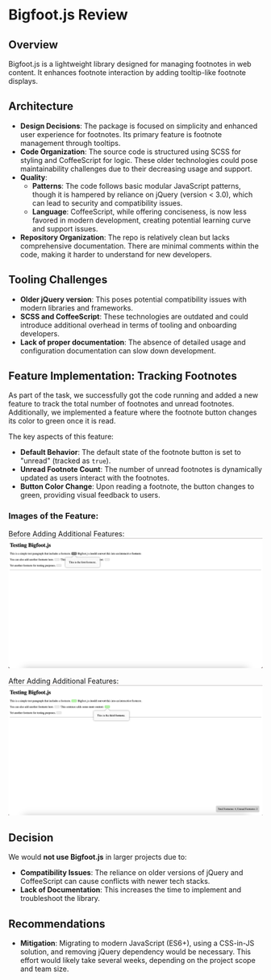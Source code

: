 # Bigfoot.js Review

## Overview
Bigfoot.js is a lightweight library designed for managing footnotes in web content. It enhances footnote interaction by adding tooltip-like footnote displays.

## Architecture
- **Design Decisions**: The package is focused on simplicity and enhanced user experience for footnotes. Its primary feature is footnote management through tooltips.
- **Code Organization**: The source code is structured using SCSS for styling and CoffeeScript for logic. These older technologies could pose maintainability challenges due to their decreasing usage and support.
- **Quality**: 
  - **Patterns**: The code follows basic modular JavaScript patterns, though it is hampered by reliance on jQuery (version < 3.0), which can lead to security and compatibility issues.
  - **Language**: CoffeeScript, while offering conciseness, is now less favored in modern development, creating potential learning curve and support issues.
- **Repository Organization**: The repo is relatively clean but lacks comprehensive documentation. There are minimal comments within the code, making it harder to understand for new developers.

## Tooling Challenges
- **Older jQuery version**: This poses potential compatibility issues with modern libraries and frameworks.
- **SCSS and CoffeeScript**: These technologies are outdated and could introduce additional overhead in terms of tooling and onboarding developers.
- **Lack of proper documentation**: The absence of detailed usage and configuration documentation can slow down development.

## Feature Implementation: Tracking Footnotes
As part of the task, we successfully got the code running and added a new feature to track the total number of footnotes and unread footnotes. Additionally, we implemented a feature where the footnote button changes its color to green once it is read. 

The key aspects of this feature:
- **Default Behavior**: The default state of the footnote button is set to "unread" (tracked as `true`).
- **Unread Footnote Count**: The number of unread footnotes is dynamically updated as users interact with the footnotes.
- **Button Color Change**: Upon reading a footnote, the button changes to green, providing visual feedback to users.
  
### Images of the Feature:
Before Adding Additional Features:
![Before Adding Features](./images/BeforeNewFeature.png)

After Adding Additional Features:
![After Adding Features](./images/AfterNewFeature.png)

## Decision
We would **not use Bigfoot.js** in larger projects due to:
- **Compatibility Issues**: The reliance on older versions of jQuery and CoffeeScript can cause conflicts with newer tech stacks.
- **Lack of Documentation**: This increases the time to implement and troubleshoot the library.
  
## Recommendations
- **Mitigation**: Migrating to modern JavaScript (ES6+), using a CSS-in-JS solution, and removing jQuery dependency would be necessary. This effort would likely take several weeks, depending on the project scope and team size.
